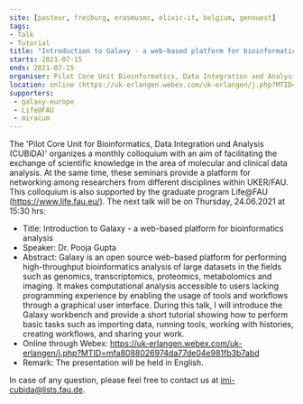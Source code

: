 ```yaml
---
site: [pasteur, freiburg, erasmusmc, elixir-it, belgium, genouest]
tags:
- Talk
- Tutorial
title: "Introduction to Galaxy - a web-based platform for bioinformatics analysis"
starts: 2021-07-15
ends: 2021-07-15
organiser: Pilot Core Unit Bioinformatics, Data Integration and Analysis, Universitätklinikum Erlangen
location: online (https://uk-erlangen.webex.com/uk-erlangen/j.php?MTID=mfa8088026974da77de04e981fb3b7abd)
supporters: 
 - galaxy-europe
 - Life@FAU
 - miracum
---
```

The 'Pilot Core Unit for Bioinformatics, Data Integration und Analysis (CUBiDA)' organizes a monthly colloquium with an aim of facilitating the exchange of scientific knowledge in the area of molecular and clinical data analysis. At the same time, these seminars provide a platform for networking among researchers from different disciplines within UKER/FAU. This colloquium is also supported by the graduate program Life@FAU (https://www.life.fau.eu/). The next talk will be on Thursday, 24.06.2021 at 15:30 hrs:

- Title: Introduction to Galaxy - a web-based platform for bioinformatics analysis
- Speaker: Dr. Pooja Gupta
- Abstract: Galaxy is an open source web-based platform for performing high-throughput bioinformatics analysis of large datasets in the fields such as genomics, transcriptomics, proteomics, metabolomics and imaging. It makes computational analysis accessible to users lacking programming experience by enabling the usage of tools and workflows through a graphical user interface. During this talk, I will introduce the Galaxy workbench and provide a short tutorial showing how to perform basic tasks such as importing data, running tools, working with histories, creating workflows, and sharing your work.
- Online through Webex: https://uk-erlangen.webex.com/uk-erlangen/j.php?MTID=mfa8088026974da77de04e981fb3b7abd
- Remark: The presentation will be held in English.

In case of any question, please feel free to contact us at imi-cubida@lists.fau.de.
